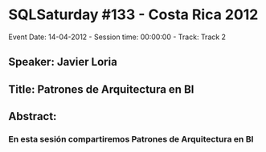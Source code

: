 # SQLSaturday #133 - Costa Rica 2012
Event Date: 14-04-2012 - Session time: 00:00:00 - Track: Track 2
## Speaker: Javier Loria
## Title: Patrones de Arquitectura en BI
## Abstract:
### En esta sesión compartiremos Patrones de Arquitectura en BI
